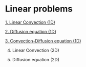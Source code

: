 # Linear problems

[1. Linear Convection (1D)](http://nbviewer.jupyter.org/github/ratnania/IGA-Python/blob/main/lessons/Chapter1/01_convection_1d.ipynb)

[2. Diffusion equation (1D)](http://nbviewer.jupyter.org/github/ratnania/IGA-Python/blob/main/lessons/Chapter1/02_diffusion_1d.ipynb)

[3. Convection-Diffusion equation (1D)](http://nbviewer.jupyter.org/github/ratnania/IGA-Python/blob/main/lessons/Chapter1/03_convection_diffusion_1d.ipynb)

4. Linear Convection (2D)

5. Diffusion equation (2D)
